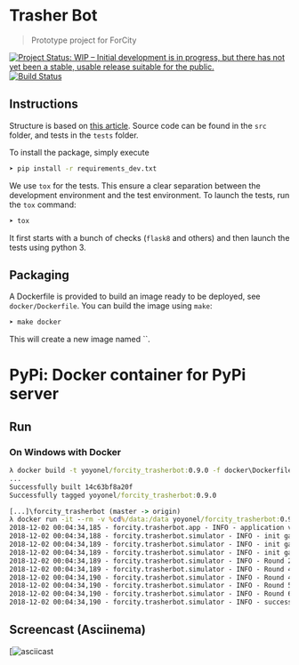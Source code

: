 # Trasher Bot

> Prototype project for ForCity

[![Project Status: WIP – Initial development is in progress, but there has not yet been a stable, usable release suitable for the public.](https://www.repostatus.org/badges/latest/wip.svg)](https://www.repostatus.org/#wip)
[![Build Status](https://travis-ci.com/yoyonel/forcity_trasherbot.svg?branch=master)](https://travis-ci.com/yoyonel/forcity_trasherbot)

## Instructions

Structure is based on [this article](https://blog.ionelmc.ro/2014/05/25/python-packaging/#the-structure). Source code can be found in the `src` folder, and tests in the `tests` folder.

To install the package, simply execute

```bash
➤ pip install -r requirements_dev.txt
```

We use `tox` for the tests. This ensure a clear separation between the development environment and the test environment.
To launch the tests, run the `tox` command:

```bash
➤ tox
```

It first starts with a bunch of checks (`flask8` and others) and then launch the tests using python 3.

## Packaging

A Dockerfile is provided to build an image ready to be deployed, see `docker/Dockerfile`. You can build the image using `make`:

```bash
➤ make docker
```

This will create a new image named ``.

# PyPi: Docker container for PyPi server

## Run

### On Windows with Docker

```cmd
λ docker build -t yoyonel/forcity_trasherbot:0.9.0 -f docker\Dockerfile  .
...
Successfully built 14c63bf8a20f
Successfully tagged yoyonel/forcity_trasherbot:0.9.0

[...]\forcity_trasherbot (master -> origin)
λ docker run -it --rm -v %cd%/data:/data yoyonel/forcity_trasherbot:0.9.0 /data/config_00.json
2018-12-02 00:04:34,185 - forcity.trasherbot.app - INFO - application version: 0.9.0
2018-12-02 00:04:34,188 - forcity.trasherbot.simulator - INFO - init game: trash pop, remaining 1
2018-12-02 00:04:34,189 - forcity.trasherbot.simulator - INFO - init game: trash pop, remaining 2
2018-12-02 00:04:34,189 - forcity.trasherbot.simulator - INFO - init game: trash pop, remaining 3
2018-12-02 00:04:34,189 - forcity.trasherbot.simulator - INFO - Round 2/50: trash collected, remaining 2
2018-12-02 00:04:34,189 - forcity.trasherbot.simulator - INFO - Round 4/50: trash collected, remaining 1
2018-12-02 00:04:34,190 - forcity.trasherbot.simulator - INFO - Round 4/50: trash pop, remaining 2
2018-12-02 00:04:34,190 - forcity.trasherbot.simulator - INFO - Round 5/50: trash collected, remaining 1
2018-12-02 00:04:34,190 - forcity.trasherbot.simulator - INFO - Round 6/50: trash collected, remaining 0
2018-12-02 00:04:34,190 - forcity.trasherbot.simulator - INFO - success. Collected all trashes in 6 rounds
```

## Screencast (Asciinema)

[![asciicast]()
